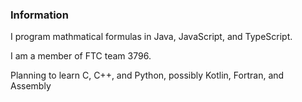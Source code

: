 ### Information

<!--
**Rek9876boss/Rek9876boss** is a ✨ _special_ ✨ repository because its `README.md` (this file) appears on your GitHub profile.

Here are some ideas to get you started:

- 🔭 I’m currently working on ...
- 🌱 I’m currently learning ...
- 👯 I’m looking to collaborate on ...
- 🤔 I’m looking for help with ...
- 💬 Ask me about ...
- 📫 How to reach me: ...
- 😄 Pronouns: ...
- ⚡ Fun fact: ...
-->
I program mathmatical formulas in Java, JavaScript, and TypeScript.

I am a member of FTC team 3796.

Planning to learn C, C++, and Python, possibly Kotlin, Fortran, and Assembly
